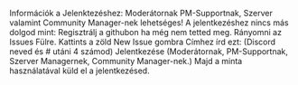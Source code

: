Információk a Jelenktezéshez:
Moderátornak PM-Supportnak, Szerver valamint Community Manager-nek lehetséges!
A jelentkezéshez nincs más dolgod mint:
Regisztrálj a githubon ha még nem tetted meg.
Rányomni az Issues Fülre.
Kattints a zöld New Issue gombra
Címhez írd ezt: (Discord neved és # utáni 4 számod) Jelentkezése (Moderátornak, PM-Supportnak, Szerver Managernek, Community Manager-nek.)
Majd a minta használatával küld el a jelentkezésed.

